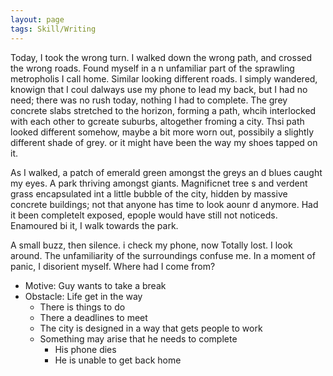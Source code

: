 ```yaml
---
layout: page 
tags: Skill/Writing 
---
```


Today, I took the wrong turn. I walked down the wrong path, and crossed the wrong roads. Found myself in a n unfamiliar part of the sprawling metropholis I call home. Similar looking different roads. I simply wandered, knowign that I coul dalways use my phone to lead my back, but I had no need; there was no rush today, nothing I had to complete. The grey concrete slabs stretched to the horizon, forming a path, whcih interlocked with each other to gcreate suburbs, altogether froming a city. Thsi path looked different somehow, maybe a bit more worn out, possibily a slightly different shade of grey. or it might have been the way my shoes tapped on it.

As I walked, a patch of emerald green amongst the greys an d blues caught my eyes. A park thriving amongst giants. Magnificnet tree s and verdent grass encapsulated int a little bubble of the city, hidden by massive concrete buildings; not that anyone has time to look aounr d anymore. Had it been completelt exposed, epople would have still not noticeds. Enamoured bi it, I walk towards the park. 

A small buzz, then silence. i check my phone, now Totally lost. I look around. The unfamiliarity of the surroundings confuse me. In a moment of panic, I disorient myself. Where had I come from?

- Motive: Guy wants to take a break
- Obstacle: Life get in the way
    - There is things to do
    - There a deadlines to meet
    - The city is designed in a way that gets people to work
    - Something may arise that he needs to complete
        - His phone dies
        - He is unable to get back home